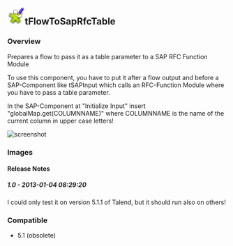 ## <img src='./logo.jpg' width='40' height='40'>tFlowToSapRfcTable

### Overview
Prepares a flow to pass it as a table parameter to a SAP RFC Function Module

To use this component, you have to put it after a flow output and before a SAP-Component like tSAPInput which calls an RFC-Function Module where you have to pass a table parameter. 

In the SAP-Component at "Initialize Input" insert "globalMap.get(COLUMNNAME)" 
where COLUMNNAME is the name of the current column in upper case letters!


![screenshot](https://talendforge.org/exchange/tos/upload_tos/extension-738/screenshot.jpg)
### Images




#### Release Notes

##### 1.0 - 2013-01-04 08:29:20
I could only test it on version  5.1.1 of Talend, but it should run also on others!
### Compatible
 -  5.1 (obsolete)
